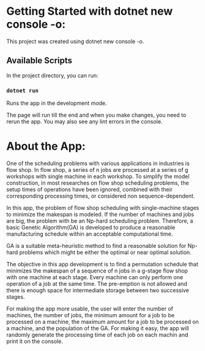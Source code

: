 # Getting Started with dotnet new console -o:

This project was created using dotnet new console -o.

## Available Scripts

In the project directory, you can run:

### `dotnet run`

Runs the app in the development mode.

The page will run till the end and when you make changes, you need to rerun the app.
You may also see any lint errors in the console.

# About the App:
One of the scheduling problems with various applications in industries is flow shop. In flow
shop, a series of n jobs are processed at a series of g workshops with single machine in each workshop. To simplify the model construction, in most researches on flow shop scheduling problems, the setup times of operations have been ignored, combined with their corresponding processing times, or considered non sequence-dependent.

In this app, the problem of flow shop scheduling with single-machine stages to minimize the makespan is modeled. If the number of machines and jobs are big, the problem with be an Np-hard scheduling problem. Therefore, a basic Genetic Algorithm(GA) is developed to produce a reasonable manufacturing schedule within an acceptable computational time.

GA is a suitable meta-heuristic method to find a reasonable solution for Np-hard problems which might be either the optimal or near optimal solution.

The objective in this app development is to find a permutation schedule that minimizes the makespan of a sequence of n jobs in a g-stage flow shop with one machine at each stage. Every machine can only perform one operation of a job at the same time. The pre-emption is not allowed and there is enough space for intermediate storage between two successive stages.

For making the app more usable, the user will enter the number of machines, the number of jobs, the minimum amount for a job to be processed on a machine, the maximum amount for a job to be processed on a machine, and the population of the GA. For making it easy, the app will randomly generate the processing time of each job on each machin and print it on the console.

